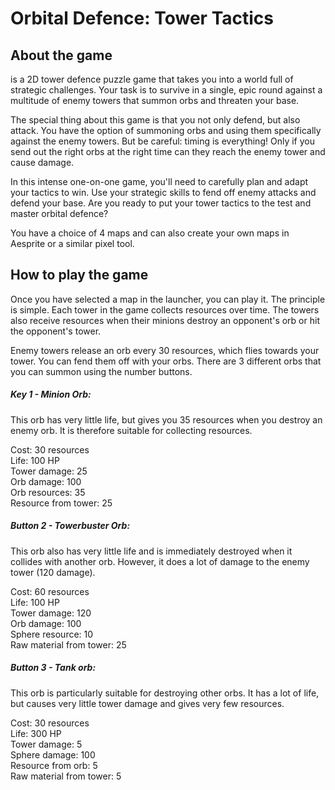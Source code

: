 # Orbital Defence: Tower Tactics

## About the game
is a 2D tower defence puzzle game that takes you into a world full of strategic challenges. Your task is to survive in a single, epic round against a multitude of enemy towers that summon orbs and threaten your base.

The special thing about this game is that you not only defend, but also attack. You have the option of summoning orbs and using them specifically against the enemy towers. But be careful: timing is everything! Only if you send out the right orbs at the right time can they reach the enemy tower and cause damage.

In this intense one-on-one game, you'll need to carefully plan and adapt your tactics to win. Use your strategic skills to fend off enemy attacks and defend your base. Are you ready to put your tower tactics to the test and master orbital defence?

You have a choice of 4 maps and can also create your own maps in Aesprite or a similar pixel tool.

## How to play the game
Once you have selected a map in the launcher, you can play it. The principle is simple. Each tower in the game collects resources over time. The towers also receive resources when their minions destroy an opponent's orb or hit the opponent's tower.

Enemy towers release an orb every 30 resources, which flies towards your tower. You can fend them off with your orbs. There are 3 different orbs that you can summon using the number buttons. 

##### Key 1 - Minion Orb:
This orb has very little life, but gives you 35 resources when you destroy an enemy orb. It is therefore suitable for collecting resources.

Cost: 30 resources<br />
Life: 100 HP<br />
Tower damage: 25<br />
Orb damage: 100<br />
Orb resources: 35<br />
Resource from tower: 25<br />

##### Button 2 - Towerbuster Orb:
This orb also has very little life and is immediately destroyed when it collides with another orb. However, it does a lot of damage to the enemy tower (120 damage).

Cost: 60 resources<br />
Life: 100 HP<br />
Tower damage: 120<br />
Orb damage: 100<br />
Sphere resource: 10<br />
Raw material from tower: 25<br />

##### Button 3 - Tank orb: 
This orb is particularly suitable for destroying other orbs. It has a lot of life, but causes very little tower damage and gives very few resources.

Cost: 30 resources<br />
Life: 300 HP<br />
Tower damage: 5<br />
Sphere damage: 100<br />
Resource from orb: 5<br />
Raw material from tower: 5<br />
